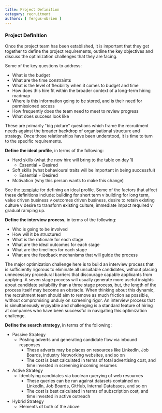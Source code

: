 ```yaml
---
title: Project Definition
category: recruitment
authors: [ fergus-obrien ]
---
```


### Project Definition

<!-- TODO: to define the organisational needs - EXPAND, for top management audience -->
<!-- TODO: recruitment roadmap - EXPAND, for top management audience... what's in a roadmpa, maybe some examples -->

Once the project team has been established, it is important that they get together to define the project requirements, outline the key objectives and discuss the optimization challenges that they are facing.

Some of the key questions to address:
* What is the budget
* What are the time constraints
* What is the level of flexibility when it comes to budget and time
* How does this hire fit within the broader context of a long-term hiring roadmap
* Where is this information going to be stored, and is their need for permissioned access
* How frequently does the team need to meet to review progress
* What does success look like

These are primarily "big picture" questions which frame the recruitment needs against the broader backdrop of organisational structure and strategy. Once those relationships have been understood, it is time to turn to the specific requirements. 

**Define the ideal profile**, in terms of the following:

* Hard skills (what the new hire will bring to the table on day 1)
     * Essential + Desired
* Soft skills (what behavioural traits will be important in being successful)
     * Essential + Desired
* Motivation (why this person wants to make this change)

See the [template](https://atomiv.org/templates/recruitment/profile) for defining an ideal profile. Some of the factors that affect these definitions include: building for short term v building for long term, value driven business v outcomes driven business, desire to retain existing culture v desire to transform existing culture, immediate impact required v gradual ramping up.

<!-- Ideal vs good enough, how do you know when to stop looking (maybe in another section), indicators which one is suitable in which cases -->
     
**Define the interview process**, in terms of the following:
 * Who is going to be involved
 * How will it be structured
 * What is the rationale for each stage
 * What are the ideal outcomes for each stage
 * What are the timelines for each stage
 * What are the feedback mechanisms that will guide the process

The major optimization challenge here is to build an interview process that is sufficiently rigorous to eliminate all unsuitable candidates, without placing unnecessary procedural barriers that discourage capable applicants from applying. A seven stage process will usually generate more useful insights about candidate suitability than a three stage process, but, the length of the process itself may become an obstacle. When thinking about this dynamic, the recruitment team should aim to remove as much friction as possible, without compromising unduly on screening rigor. An interview process that is simultaneously enjoyable and challenging is a standard feature of hiring at companies who have been successful in navigating this optimization challenge.


**Define the search strategy**, in terms of the following:
  
 * Passive Strategy
    * Posting adverts and generating candidate flow via inbound responses 
       * These adverts may be places on resources like LinkedIn, Job Boards, Industry Networking websites, and so on
       * The cost is best calculated in terms of total advertising cost, and time invested in screening incoming resumes
 * Active Strategy
    * Identifying candidates via boolean querying of web resources
       * These queries can be run against datasets contained on LinkedIn, Job Boards, GitHub, Internal Databases, and so on
       * The cost is best calculated in terms of subscription cost, and time invested in active outreach
 * Hybrid Strategy
    * Elements of both of the above
